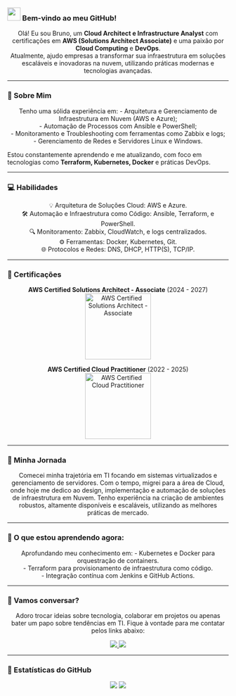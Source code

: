 ### <img src="https://raw.githubusercontent.com/iampavangandhi/iampavangandhi/master/gifs/Hi.gif" width="30px"> Bem-vindo ao meu GitHub!

<p align="center">
  Olá! Eu sou Bruno, um <strong>Cloud Architect e Infrastructure Analyst</strong> com certificações em <strong>AWS (Solutions Architect Associate)</strong> e uma paixão por <strong>Cloud Computing</strong> e <strong>DevOps</strong>. <br> 
  Atualmente, ajudo empresas a transformar sua infraestrutura em soluções escaláveis e inovadoras na nuvem, utilizando práticas modernas e tecnologias avançadas.
</p>

---

### 🌟 Sobre Mim

<p align="center">
  Tenho uma sólida experiência em:
  - Arquitetura e Gerenciamento de Infraestrutura em Nuvem (AWS e Azure);<br>
  - Automação de Processos com Ansible e PowerShell;<br>
  - Monitoramento e Troubleshooting com ferramentas como Zabbix e logs;<br>
  - Gerenciamento de Redes e Servidores Linux e Windows.<br>
  
  Estou constantemente aprendendo e me atualizando, com foco em tecnologias como **Terraform, Kubernetes, Docker** e práticas DevOps.
</p>

---

### 💻 Habilidades

<p align="center">
  💡 Arquitetura de Soluções Cloud: AWS e Azure.<br>
  🛠️ Automação e Infraestrutura como Código: Ansible, Terraform, e PowerShell.<br>
  🔍 Monitoramento: Zabbix, CloudWatch, e logs centralizados.<br>
  ⚙️ Ferramentas: Docker, Kubernetes, Git.<br>
  🌐 Protocolos e Redes: DNS, DHCP, HTTP(S), TCP/IP.
</p>

---

### 📜 Certificações

<p align="center">
  <strong>AWS Certified Solutions Architect - Associate</strong> (2024 - 2027)<br>
  <img src="https://raw.githubusercontent.com/bruno0nline/Certification/refs/heads/main/aws-certified-solutions-architect-associate.png" alt="AWS Certified Solutions Architect - Associate" width="150px"/>
</p>

<p align="center">
  <strong>AWS Certified Cloud Practitioner</strong> (2022 - 2025)<br>
  <img src="https://raw.githubusercontent.com/bruno0nline/Certification/refs/heads/main/aws-certified-cloud-practitioner.png" alt="AWS Certified Cloud Practitioner" width="150px"/>
</p>

---

### 🚀 Minha Jornada

<p align="center">
  Comecei minha trajetória em TI focando em sistemas virtualizados e gerenciamento de servidores. Com o tempo, migrei para a área de Cloud, onde hoje me dedico ao design, implementação e automação de soluções de infraestrutura em Nuvem.
  Tenho experiência na criação de ambientes robustos, altamente disponíveis e escaláveis, utilizando as melhores práticas de mercado.
</p>

---

### 🌱 O que estou aprendendo agora:

<p align="center">
  Aprofundando meu conhecimento em:
  - Kubernetes e Docker para orquestração de containers.<br>
  - Terraform para provisionamento de infraestrutura como código.<br>
  - Integração contínua com Jenkins e GitHub Actions.
</p>

---

### 💌 Vamos conversar?

<p align="center">
  Adoro trocar ideias sobre tecnologia, colaborar em projetos ou apenas bater um papo sobre tendências em TI. Fique à vontade para me contatar pelos links abaixo:
</p>

<p align="center">
  <a href="https://www.instagram.com/bruno0nline/" alt="Instagram">
    <img src="https://img.shields.io/badge/-Instagram-DF0174?style=for-the-badge&logo=instagram&logoColor=white"/>
  </a>
  
  <a href="https://www.linkedin.com/in/brunomendesaugusto/" alt="Linkedin">
    <img src="https://img.shields.io/badge/-Linkedin-0e76a8?style=for-the-badge&logo=Linkedin&logoColor=white"/>
  </a>
</p>

---

### 🌟 Estatísticas do GitHub

<p align="center">
  <img src="https://github-readme-stats.vercel.app/api?username=bruno0nline&show_icons=true&theme=tokyonight&line_height=27">
  <img src="https://github-readme-stats.vercel.app/api/top-langs/?username=bruno0nline&hide=css,html&theme=tokyonight">
</p>
